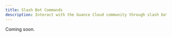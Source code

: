 ```yaml
---
title: Slash Bot Commands
description: Interact with the Guance Cloud community through slash bot commands
---
```


Coming soon.
